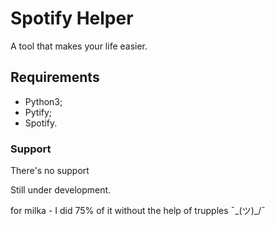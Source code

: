 # Spotify Helper
A tool that makes your life easier.


## Requirements
- Python3;
- Pytify;
- Spotify.


### Support

There's no support


Still under development.





for milka - I did 75% of it without the help of trupples ¯\_(ツ)_/¯
